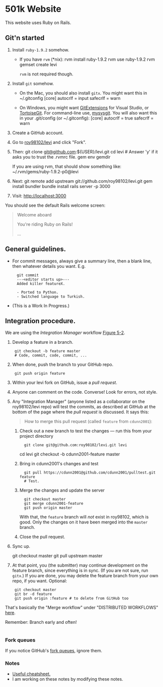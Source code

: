 # 501k Website

This website uses Ruby on Rails.


## Git'n started

1. Install `ruby-1.9.2` somehow.
    * If you have `rvm` (*nix):
            rvm install ruby-1.9.2
            rvm use ruby-1.9.2
            rvm gemset create levi
    
      `rvm` is not required though.

1. Install `git` somehow.

    * On the Mac, you should also install `gitx`. You might want this in ~/.gitconfig
            [core]
            autocrlf = input
            safecrlf = warn

    * On Windows, you might want [GitExtensions](http://code.google.com/p/gitextensions) for Visual Studio, or [TortoiseGit](http://code.google.com/p/tortoisegit/). For command-line use, [mysysgit](https://git.wiki.kernel.org/index.php/MSysGit:InstallMSysGit). You will also want this in your .git/config (or ~/.gitconfig):
            [core]
            autocrlf = true
            safecrlf = warn

1. Create a GitHub account.

1. Go to [roy98102/levi](https://github.com/roy98102/levi) and click "Fork".

1. Then:
        git clone git@github.com:${USER}/levi.git
        cd levi
        # Answer 'y' if it asks you to trust the .rvmrc file.
        gem env gemdir

    If you are using rvm, that should show something like:
        ~/.rvm/gems/ruby-1.9.2-p0@levi

1. Next:
        git remote add upstream git://github.com/roy98102/levi.git
        gem install bundler
        bundle install
        rails server -p 3000

1. Visit:
    [http://localhost:3000](http://localhost:3000)

You should see the default Rails welcome screen:
> Welcome aboard
>
> You're riding Ruby on Rails!
>
> ...

## General guidelines.

* For commit messages, always give a summary line, then a blank line, then whatever details you want. E.g.

        git commit
        ---<editor starts up>---
        Added killer featureX.

        - Ported to Python.
        - Switched language to Turkish.

* (This is a Work In Progress.)

## Integration procedure.

We are using the *Integration Manager* workflow [Figure 5-2](http://progit.org/book/ch5-1.html).

1. Develop a feature in a branch.

        git checkout -b feature master
        # Code, commit, code, commit, ...

1. When done, push the branch to your GitHub repo.

        git push origin feature

1. Within your levi fork on GitHub, issue a *pull request*.
1. Anyone can comment on the code. Converse! Look for errors, not style.
1. Any "Integration Manager" (anyone listed as a collaborator on the roy98102/levi repo) will test the commits, as described at GitHub at the bottom of the page where the *pull request* is discussed. It says this:

    > How to merge this pull request (called `feature` from `cdunn2001`):

   1. Check out a new branch to test the changes — run this from your project directory
 
            git clone git@github.com:roy98102/levi.git levi
	    cd levi
            git checkout -b cdunn2001-feature master

   2. Bring in cdunn2001's changes and test
     
            git pull https://cdunn2001@github.com/cdunn2001/pulltest.git feature
            # Test.
    
   3. Merge the changes and update the server
     
            git checkout master
            git merge cdunn2001-feature
            git push origin master

      With that, the `feature` branch will *not* exist in roy98102, which is good. Only the changes on it have been merged into the `master` branch. 
   4. Close the pull request.

1. Sync up.

	git checkout master
	git pull upstream master

1. At that point, you (the submitter) may continue development on the feature branch, since everything is in sync. (If you are not sure, run `gitx`.) If you are done, you may delete the feature branch from your own repo, if you want. Optional:

        git checkout master
        git br -d feature
        git push origin :feature # to delete from GitHub too

That's basically the "Merge workflow" under "DISTRIBUTED WORKFLOWS" [here](http://www.kernel.org/pub/software/scm/git/docs/gitworkflows.html).

Remember: Branch early and often!
#
### Fork queues
If you notice GitHub's [fork queues](https://github.com/blog/270-the-fork-queue), ignore them.

### Notes
* [Useful cheatsheet.](http://cheat.errtheblog.com/s/git)
* I am working on these notes by modifying these notes.

